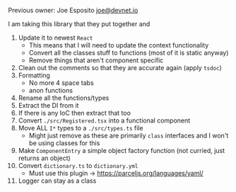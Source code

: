 Previous owner: Joe Esposito <joe@devnet.io>

I am taking this library that they put together and

1. Update it to newest `React`
    - This means that I will need to update the context functionality
    - Convert all the classes stuff to functions (most of it is static anyway)
    - Remove things that aren't component specific
1. Clean out the comments so that they are accurate again (apply `tsdoc`)
1. Formatting
    - No more 4 space tabs
    - anon functions
1. Rename all the functions/types
1. Extract the DI from it
1. If there is any IoC then extract that too
1. Convert `./src/Registered.tsx` into a functional component
1. Move ALL `I*` types to a `./src/types.ts` file
    - Might just remove as these are primarily `class` interfaces and I won't be using classes for this
1. Make `ComponentEntry` a simple object factory function (not curried, just returns an object)
1. Convert `dictionary.ts` to `dictionary.yml`
    - Must use this plugin -> https://parceljs.org/languages/yaml/
1. Logger can stay as a class 
